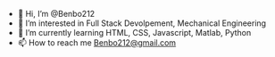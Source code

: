 - 👋 Hi, I’m @Benbo212
- 👀 I’m interested in Full Stack Devolpement, Mechanical Engineering
- 🌱 I’m currently learning HTML, CSS, Javascript, Matlab, Python
- 📫 How to reach me Benbo212@gmail.com

<!---
Benbo212/Benbo212 is a special repository because its `README.md` (this file) appears on your GitHub profile.
You can click the Preview link to take a look at your changes.
--->
